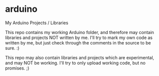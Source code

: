 # arduino
My Arduino Projects / Libraries

This repo contains my working Arduino folder, and therefore may contain libraries and projects NOT written by me.
I'll try to mark my own code as written by me, but just check through the comments in the source to be sure. :)

This repo may also contain libraries and projects which are experimental, and may NOT be working.
I'll try to only upload working code, but no promises. ;)
